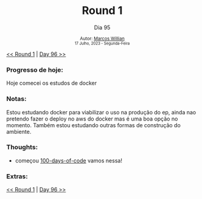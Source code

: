 <div align="center">
  <h1>Round 1</h1>
  <p>Dia 95</p>

  <sub>
    Autor: <a href="https://github.com/marcosmwx" target="_blank">Marcos Willian</a>
    <br>
    <small> 17 Julho, 2023 - Segunda-Feira</small>
  </sub>
</div>

[<< Round 1](./README.MD) | [Day 96 >>](dia096.md)

### Progresso de hoje:

Hoje comecei os estudos de docker

### Notas:

Estou estudando docker para viabilizar o uso na produção do ep, ainda nao pretendo fazer o deploy no aws do docker mas é uma boa opção no momento.
Também estou estudando outras formas de construção do ambiente.

### Thoughts:

- começou [100-days-of-code](https://github.com/marcosmwx/100DaysOfCode) vamos nessa!

### Extras:

[<< Round 1](./README.MD) | [Day 96 >>](dia096.md)
